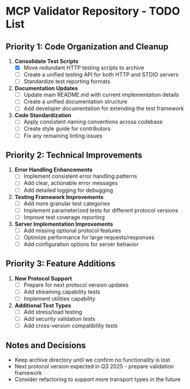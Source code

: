 # MCP Validator Repository - TODO List

## Priority 1: Code Organization and Cleanup

1. **Consolidate Test Scripts**
   - [x] Move redundant HTTP testing scripts to archive
   - [ ] Create a unified testing API for both HTTP and STDIO servers
   - [ ] Standardize test reporting formats

2. **Documentation Updates**
   - [ ] Update main README.md with current implementation details
   - [ ] Create a unified documentation structure
   - [ ] Add developer documentation for extending the test framework

3. **Code Standardization**
   - [ ] Apply consistent naming conventions across codebase
   - [ ] Create style guide for contributors
   - [ ] Fix any remaining linting issues

## Priority 2: Technical Improvements

1. **Error Handling Enhancements**
   - [ ] Implement consistent error handling patterns
   - [ ] Add clear, actionable error messages
   - [ ] Add detailed logging for debugging

2. **Testing Framework Improvements**
   - [ ] Add more granular test categories
   - [ ] Implement parameterized tests for different protocol versions
   - [ ] Improve test coverage reporting

3. **Server Implementation Improvements**
   - [ ] Add missing optional protocol features
   - [ ] Optimize performance for large requests/responses
   - [ ] Add configuration options for server behavior

## Priority 3: Feature Additions

1. **New Protocol Support**
   - [ ] Prepare for next protocol version updates
   - [ ] Add streaming capability tests
   - [ ] Implement utilities capability

2. **Additional Test Types**
   - [ ] Add stress/load testing
   - [ ] Add security validation tests
   - [ ] Add cross-version compatibility tests

## Notes and Decisions

- Keep archive directory until we confirm no functionality is lost
- Next protocol version expected in Q3 2025 - prepare validation framework
- Consider refactoring to support more transport types in the future 